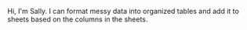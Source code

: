 Hi, I'm Sally. I can format messy data into organized tables and add it to sheets based on the columns in the sheets.
